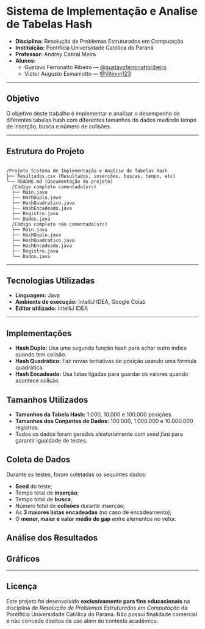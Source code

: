 # Sistema de Implementação e Analise de Tabelas Hash
- **Disciplina:** Resolução de Problemas Estruturados em Computação
- **Instituição:** Pontifícia Universidade Católica do Paraná    
- **Professor:** Andrey Cabral Meira
- **Alunos:**
  - Gustavo Ferronatto Ribeiro — [@gustavoferronattoribeiro](https://github.com/gustavoferronattoribeiro)   
  - Victor Augusto Esmaniotto — [@Vitinnn123](https://github.com/Vitinnn123)  
---

## Objetivo
O objetivo deste trabalho é implementar e analisar o desempenho de diferentes tabelas hash com diferentes tamanhos de dados medindo tempo de inserção, busca e número de colisões.

---

## Estrutura do Projeto

```

/Projeto Sistema de Implementação e Analise de Tabelas Hash
├── Resultados.csv (Resultados, inserções, buscas, tempo, etc)
└── README.md (Documentação do projeto)
  /Código completo comentado(src)
  ├── Main.java
  ├── HashDuplo.java
  ├── HashQuadratico.java
  ├── HashEncadeado.java
  ├── Registro.java
  └── Dados.java
  /Código completo não comentado(src)
  ├── Main.java
  ├── HashDuplo.java
  ├── HashQuadratico.java
  ├── HashEncadeado.java
  ├── Registro.java
  └── Dados.java
```

---

## Tecnologias Utilizadas
- **Linguagem:** Java
- **Ambiente de execução:** IntelliJ IDEA, Google Colab
- **Editor utilizado:** IntelliJ IDEA

---

## Implementações
- **Hash Duplo:** Usa uma segunda função hash para achar outro índice quando tem colisão.
- **Hash Quadrático:** Faz novas tentativas de posição usando uma fórmula quadrática.
- **Hash Encadeado:** Usa listas ligadas para guardar os valores quando acontece colisão.

## Tamanhos Utilizados

- **Tamanhos da Tabela Hash:** 1.000, 10.000 e 100.000 posições.  
- **Tamanhos dos Conjuntos de Dados:** 100.000, 1.000.000 e 10.000.000 registros.  
- Todos os dados foram gerados aleatoriamente com *seed fixa* para garantir igualdade de testes.

## Coleta de Dados

Durante os testes, foram coletadas os sequintes dados:
- **Seed** do teste;
- Tempo total de **inserção**;
- Tempo total de **busca**;
- Número total de **colisões** durante inserção;
- As **3 maiores listas encadeadas** (no caso de encadeamento);
- O **menor, maior e valor médio de gap** entre elementos no vetor.

## Análise dos Resultados

## Gráficos

---

## Licença

Este projeto foi desenvolvido **exclusivamente para fins educacionais** na disciplina de *Resolução de Problemas Estruturados em Computação* da Pontifícia Universidade Católica do Paraná.
Não possui finalidade comercial e não concede direitos de uso além do contexto acadêmico.

